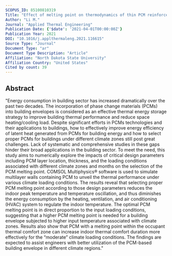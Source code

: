 ```yaml
---
SCOPUS_ID: 85100810319
Title: "Effect of melting point on thermodynamics of thin PCM reinforced residential frame walls in different climate zones"
Author: "Li M."
Journal: "Applied Thermal Engineering"
Publication Date: {'$date': '2021-04-01T00:00:00Z'}
Publication Year: 2021
DOI: "10.1016/j.applthermaleng.2021.116615"
Source Type: "Journal"
Document Type: "ar"
Document Type Description: "Article"
Affiliation: "North Dakota State University"
Affiliation Country: "United States"
Cited by count: 39
---
```


## Abstract
"Energy consumption in building sector has increased dramatically over the past two decades. The incorporation of phase change materials (PCMs) into building envelopes is considered as an effective thermal energy storage strategy to improve building thermal performance and reduce space heating/cooling load. Despite significant efforts in PCMs technologies and their applications to buildings, how to effectively improve energy efficiency of latent heat generated from PCMs for building energy and how to select proper PCMs for buildings under different climate zones still post great challenges. Lack of systematic and comprehensive studies in these gaps hinder their broad applications in the building sector. To meet the need, this study aims to numerically explore the impacts of critical design parameters including PCM layer location, thickness, and the loading conditions associated with different climate zones and months on the selection of the PCM melting point. COMSOL Multiphysics® software is used to simulate multilayer walls containing PCM to unveil the thermal performance under various climate loading conditions. The results reveal that selecting proper PCM melting point according to those design parameters reduces the indoor peak temperature and temperature oscillation, and thus diminishes the energy consumption by the heating, ventilation, and air conditioning (HVAC) system to regulate the indoor temperature. The optimal PCM melting point is in direct proportion to the input loading conditions, suggesting that a higher PCM melting point is needed for a building envelope subjected to higher input temperature associated with climate zones. Results also show that PCM with a melting point within the occupant thermal comfort zone can increase indoor thermal comfort duration more effectively for the “moderate” climate loading conditions. The findings are expected to assist engineers with better utilization of the PCM-based building envelope in different climate regions."
